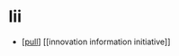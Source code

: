 # Iii

- [[pull]] [[innovation information initiative]]


[//begin]: # "Autogenerated link references for markdown compatibility"
[pull]: pull "Pull"
[//end]: # "Autogenerated link references"